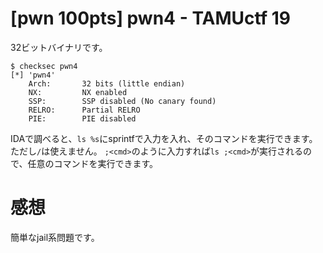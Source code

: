 # [pwn 100pts] pwn4 - TAMUctf 19
32ビットバイナリです。
```
$ checksec pwn4
[*] 'pwn4'
    Arch:       32 bits (little endian)
    NX:         NX enabled
    SSP:        SSP disabled (No canary found)
    RELRO:      Partial RELRO
    PIE:        PIE disabled
```
IDAで調べると、`ls %s`にsprintfで入力を入れ、そのコマンドを実行できます。
ただし`/`は使えません。
`;<cmd>`のように入力すれば`ls ;<cmd>`が実行されるので、任意のコマンドを実行できます。

# 感想
簡単なjail系問題です。
